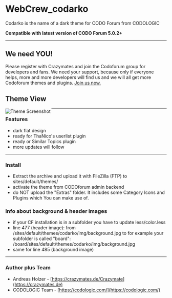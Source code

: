 # WebCrew_codarko
 Codarko is the name of a dark theme for CODO Forum from CODOLOGIC

**Compatible with latest version of CODO Forum 5.0.2+**

***

## We need YOU!
Please register with Crazymates and join the Codoforum group for developers and fans. We need your support, because only if everyone helps, more and more developers will find us and we will all get more Codoforum themes and plugins. 
<a href="https://crazymates.de/groups/codoforum_devs_fans">Join us now.</a>


## Theme View
<a href="http://crazymates.de">
    <img src="https://github.com/WebCrew/WebCrew_codarko/blob/master/thumbnail.png?raw=true" alt="Theme Screenshot"
         title="CODO Forum Codarko Theme - Standard View" align="left" />
</a>

***



### Features
- dark flat design
- ready for ThaNico's userlist plugin
- ready or Similar Topics plugin
- more updates will follow

***



### Install
- Extract the archive and upload it with FileZilla (FTP) to sites/default/themes/
- activate the theme from CODOforum admin backend
- do NOT upload the "Extras" folder. It includes some Category Icons and Plugins which You can make use of.

### Info about background & header images
- if your CF installation is in a subfolder you have to update less/color.less
- line 477 (header image): from /sites/default/themes/codarko/img/background.jpg
to for example your subfolder is called "board": /board/sites/default/themes/codarko/img/background.jpg
- same for line 485 (background image)

***



### Author plus Team
- Andreas Holzer - [https://crazymates.de/Crazymate](https://crazymates.de)
- CODOLOGIC Team - [https://codologic.com/](https://codologic.com/)
